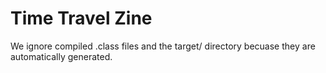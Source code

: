 # Time Travel Zine

We ignore compiled .class files and the target/ directory becuase they are automatically generated.
